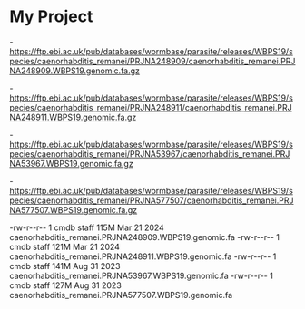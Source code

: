 # My Project
-https://ftp.ebi.ac.uk/pub/databases/wormbase/parasite/releases/WBPS19/species/caenorhabditis_remanei/PRJNA248909/caenorhabditis_remanei.PRJNA248909.WBPS19.genomic.fa.gz

-https://ftp.ebi.ac.uk/pub/databases/wormbase/parasite/releases/WBPS19/species/caenorhabditis_remanei/PRJNA248911/caenorhabditis_remanei.PRJNA248911.WBPS19.genomic.fa.gz

-https://ftp.ebi.ac.uk/pub/databases/wormbase/parasite/releases/WBPS19/species/caenorhabditis_remanei/PRJNA53967/caenorhabditis_remanei.PRJNA53967.WBPS19.genomic.fa.gz

-https://ftp.ebi.ac.uk/pub/databases/wormbase/parasite/releases/WBPS19/species/caenorhabditis_remanei/PRJNA577507/caenorhabditis_remanei.PRJNA577507.WBPS19.genomic.fa.gz

-rw-r--r--  1 cmdb  staff   115M Mar 21  2024 caenorhabditis_remanei.PRJNA248909.WBPS19.genomic.fa
-rw-r--r--  1 cmdb  staff   121M Mar 21  2024 caenorhabditis_remanei.PRJNA248911.WBPS19.genomic.fa
-rw-r--r--  1 cmdb  staff   141M Aug 31  2023 caenorhabditis_remanei.PRJNA53967.WBPS19.genomic.fa
-rw-r--r--  1 cmdb  staff   127M Aug 31  2023 caenorhabditis_remanei.PRJNA577507.WBPS19.genomic.fa
